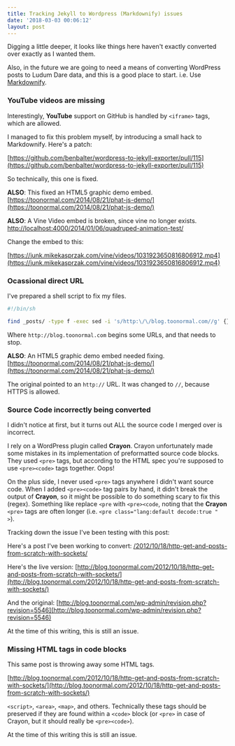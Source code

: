 ```yaml
---
title: Tracking Jekyll to Wordpress (Markdownify) issues
date: '2018-03-03 00:06:12'
layout: post
---
```


Digging a little deeper, it looks like things here haven't exactly converted over exactly as I wanted them. 

Also, in the future we are going to need a means of converting WordPress posts to Ludum Dare data, and this is a good place to start. i.e. Use [Markdownify](https://github.com/Elephant418/Markdownify).

### **YouTube** videos are missing

Interestingly, **YouTube** support on GitHub is handled by `<iframe>` tags, which are allowed.

I managed to fix this problem myself, by introducing a small hack to Markdownify. Here's a patch:

[https://github.com/benbalter/wordpress-to-jekyll-exporter/pull/115](https://github.com/benbalter/wordpress-to-jekyll-exporter/pull/115)

So technically, this one is fixed. 

**ALSO**: This fixed an HTML5 graphic demo embed. [https://toonormal.com/2014/08/21/phat-js-demo/](https://toonormal.com/2014/08/21/phat-js-demo/)

**ALSO**: A Vine Video embed is broken, since vine no longer exists. [http://localhost:4000/2014/01/06/quadruped-animation-test/](http://localhost:4000/2014/01/06/quadruped-animation-test/)

Change the embed to this:

[https://junk.mikekasprzak.com/vine/videos/1031923650816806912.mp4](https://junk.mikekasprzak.com/vine/videos/1031923650816806912.mp4)

### Ocassional direct URL
I've prepared a shell script to fix my files.

```bash
#!/bin/sh

find _posts/ -type f -exec sed -i 's/http:\/\/blog.toonormal.com//g' {} \;
```

Where `http://blog.toonormal.com` begins some URLs, and that needs to stop.

**ALSO**: An HTML5 graphic demo embed needed fixing. [https://toonormal.com/2014/08/21/phat-js-demo/](https://toonormal.com/2014/08/21/phat-js-demo/)

The original pointed to an `http://` URL. It was changed to `//`, because HTTPS is allowed.

### Source Code incorrectly being converted

I didn't notice at first, but it turns out ALL the source code I merged over is incorrect.

I rely on a WordPress plugin called **Crayon**. Crayon unfortunately made some mistakes in its implementation of preformatted source code blocks. They used `<pre>` tags, but according to the HTML spec you're supposed to use `<pre><code>` tags together. Oops!

On the plus side, I never used `<pre>` tags anywhere I didn't want source code. When I added `<pre><code>` tag pairs by hand, it didn't break the output of **Crayon**, so it might be possible to do something scary to fix this (regex). Something like replace `<pre` with `<pre><code`, noting that the **Crayon** `<pre>` tags are often longer (i.e. `<pre class="lang:default decode:true " >`).

Tracking down the issue I've been testing with this post:

Here's a post I've been working to convert: [/2012/10/18/http-get-and-posts-from-scratch-with-sockets/](/2012/10/18/http-get-and-posts-from-scratch-with-sockets/)

Here's the live version: [http://blog.toonormal.com/2012/10/18/http-get-and-posts-from-scratch-with-sockets/](http://blog.toonormal.com/2012/10/18/http-get-and-posts-from-scratch-with-sockets/)

And the original: [http://blog.toonormal.com/wp-admin/revision.php?revision=5546](http://blog.toonormal.com/wp-admin/revision.php?revision=5546)

At the time of this writing, this is still an issue.

### Missing HTML tags in code blocks
This same post is throwing away some HTML tags.

[http://blog.toonormal.com/2012/10/18/http-get-and-posts-from-scratch-with-sockets/](http://blog.toonormal.com/2012/10/18/http-get-and-posts-from-scratch-with-sockets/)

`<script>`, `<area>`, `<map>`, and others. Technically these tags should be preserved if they are found within a `<code>` block (or `<pre>` in case of Crayon, but it should really be `<pre><code>`).

At the time of this writing this is still an issue.